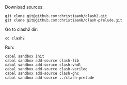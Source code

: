 Download sources:
```
git clone git@github.com:christiaanb/clash2.git
git clone git@github.com:christiaanb/clash-prelude.git
```

Go to clash2 dir:
```
cd clash2
```

Run:
```
cabal sandbox init
cabal sandbox add-source clash-lib
cabal sandbox add-soruce clash-vhdl
cabal sandbox add-source clash-verilog
cabal sandbox add-source clash-ghc
cabal sandbox add-source ../clash-prelude
```
